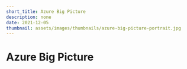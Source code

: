 ```yaml
---
short_title: Azure Big Picture
description: none
date: 2021-12-05
thumbnail: assets/images/thumbnails/azure-big-picture-portrait.jpg
---
```


# Azure Big Picture